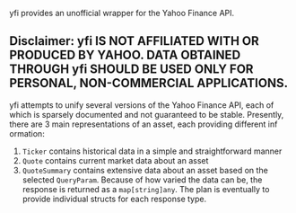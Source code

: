 yfi provides an unofficial wrapper for the Yahoo Finance API.

## Disclaimer: yfi IS NOT AFFILIATED WITH OR PRODUCED BY YAHOO. DATA OBTAINED THROUGH yfi SHOULD BE USED ONLY FOR PERSONAL, NON-COMMERCIAL APPLICATIONS.

yfi attempts to unify several versions of the Yahoo Finance API, each of which is sparsely documented and not guaranteed to be stable. Presently, there are 3 main representations of an asset, each providing different inf ormation:
1. `Ticker` contains historical data in a simple and straightforward manner
2. `Quote` contains current market data about an asset
3. `QuoteSummary` contains extensive data about an asset based on the selected `QueryParam`. Because of how varied the data can be, the response is returned as a `map[string]any`. The plan is eventually to provide individual structs for each response type.

